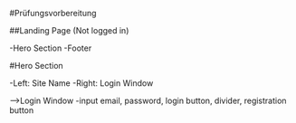 #Prüfungsvorbereitung

##Landing Page (Not logged in)

-Hero Section
-Footer

#Hero Section

-Left: Site Name
-Right: Login Window

-->Login Window
-input email, password, login button, divider, registration button